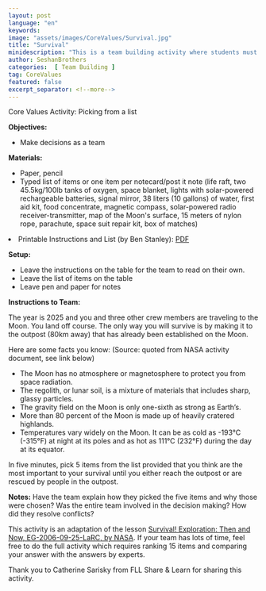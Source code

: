 ```yaml
---
layout: post
language: "en"
keywords:
image: "assets/images/CoreValues/Survival.jpg"
title: "Survival"
minidescription: "This is a team building activity where students must pick items from a longer list."
author: SeshanBrothers
categories:  [ Team Building ]
tag: CoreValues
featured: false
excerpt_separator: <!--more-->
---
```


Core Values Activity:  Picking from a list
<!--more-->

<b>Objectives:</b>
- Make decisions as a team

<b>Materials:</b>
- Paper, pencil
- Typed list of items or one item per notecard/post it note (life raft, two 45.5kg/100lb tanks of oxygen, space blanket, lights with solar-powered rechargeable batteries, signal mirror, 38 liters (10 gallons) of water, first aid kit, food concentrate, magnetic compass, solar-powered radio receiver-transmitter, map of the Moon's surface, 15 meters of nylon rope, parachute, space suit repair kit, box of matches)

<li class="ng-binding">Printable Instructions and List (by Ben Stanley):
<a href="/translations/en-us/CoreValues/SurvivalInstructions.doc">PDF</a>
</li>

<b>Setup:</b>
- Leave the instructions on the table for the team to read on their own.
- Leave the list of items on the table
- Leave pen and paper for notes

<b>Instructions to Team:</b>

The year is 2025 and you and three other crew members are traveling to the Moon. You land off course. The only way you will survive is by making it to the outpost (80km away) that has already been established on the Moon.

Here are some facts you know: (Source: quoted from NASA activity document, see link below)
- The Moon has no atmosphere or magnetosphere to protect you from space radiation. 
- The regolith, or lunar soil, is a mixture of materials that includes sharp, glassy particles. 
- The gravity field on the Moon is only one-sixth as strong as Earth’s. 
- More than 80 percent of the Moon is made up of heavily cratered highlands. 
- Temperatures vary widely on the Moon. It can be as cold as -193°C (-315°F) at night at its poles and as hot as 111°C (232°F) during the day at its equator.

In five minutes, pick 5 items from the list provided that you think are the most important to your survival until you either reach the outpost or are rescued by people in the outpost.

<b>Notes:</b>
Have the team explain how they picked the five items and why those were chosen? Was the entire team involved in the decision making? How did they resolve conflicts?

This activity is an adaptation of the lesson <a href= "https://www.nasa.gov/audience/foreducators/topnav/materials/listbytype/Survival_Lesson.html">Survival! Exploration: Then and Now, EG-2006-09-25-LaRC, by NASA</a>. If your team has lots of time, feel free to do the full activity which requires ranking 15 items and comparing your answer with the answers by experts.

Thank you to Catherine Sarisky from FLL Share & Learn for sharing this activity.
